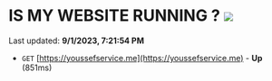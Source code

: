 # IS MY WEBSITE RUNNING ? [![](https://img.shields.io/static/v1?label=Sponsor&message=%E2%9D%A4&logo=GitHub&color=%23fe8e86)](https://github.com/sponsors/<username>)

Last updated: **9/1/2023, 7:21:54 PM**

- `GET` [https://youssefservice.me](https://youssefservice.me) - **Up** (851ms)

